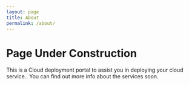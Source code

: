 ```yaml
---
layout: page
title: About
permalink: /about/
---
```


<h1> Page Under Construction</h1>


This is a Cloud deployment portal to assist you in deploying your cloud service.. You can find out more info about the services soon.

